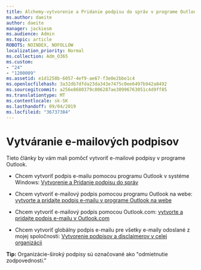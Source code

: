 ```yaml
---
title: Alchemy-vytvorenie a Pridanie podpisu do správ v programe Outlook
ms.author: daeite
author: daeite
manager: jackiesm
ms.audience: Admin
ms.topic: article
ROBOTS: NOINDEX, NOFOLLOW
localization_priority: Normal
ms.collection: Adm_O365
ms.custom:
- "24"
- "1200009"
ms.assetid: e1d1258b-6057-4ef9-ae67-f3e0e2bbe1c4
ms.openlocfilehash: 3a32db7dfda23da343e7475c0ee6497b942a8492
ms.sourcegitcommit: a256e8680379c006287ae30996763051c4d9ff85
ms.translationtype: MT
ms.contentlocale: sk-SK
ms.lasthandoff: 09/04/2019
ms.locfileid: "36737384"
---
```

# <a name="creating-email-signatures"></a>Vytváranie e-mailových podpisov

Tieto články by vám mali pomôcť vytvoriť e-mailové podpisy v programe Outlook.
  
- Chcem vytvoriť podpis e-mailu pomocou programu Outlook v systéme Windows: [Vytvorenie a Pridanie podpisu do správ](https://support.office.com/article/8ee5d4f4-68fd-464a-a1c1-0e1c80bb27f2.aspx)
  
- Chcem vytvoriť e-mailový podpis pomocou programu Outlook na webe: [vytvorte a pridajte podpis e-mailu v programe Outlook na webe](https://support.office.com/article/5ff9dcfd-d3f1-447b-b2e9-39f91b074ea3.aspx)

- Chcem vytvoriť e-mailový podpis pomocou Outlook.com: [vytvorte a pridajte podpis e-mailu v Outlook.com](https://support.office.com/article/776d9006-abdf-444e-b5b7-a61821dff034.aspx)

- Chcem vytvoriť globálny podpis e-mailu pre všetky e-maily odoslané z mojej spoločnosti: [Vytvorenie podpisov a disclaimerov v celej organizácii](https://docs.microsoft.com/office365/admin/setup/create-signatures-and-disclaimers)

 **Tip:** Organizácie-široký podpisy sú označované ako "odmietnutie zodpovednosti."
  